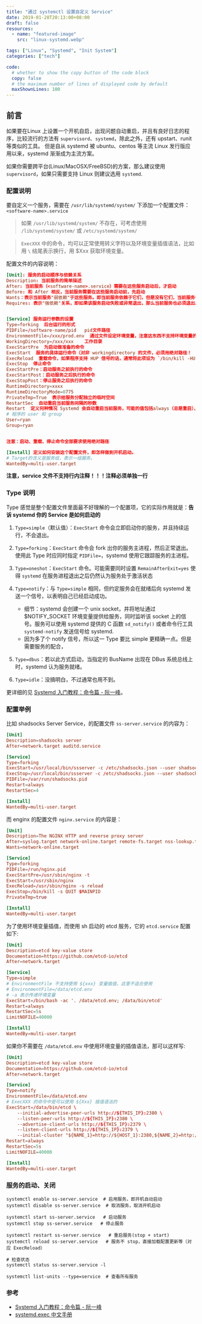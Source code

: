```yaml
---
title: "通过 systemctl 设置自定义 Service"
date: 2019-01-28T20:13:00+08:00
draft: false
resources:
  - name: "featured-image"
    src: "linux-systemd.webp"

tags: ["Linux", "Systemd", "Init System"]
categories: ["tech"]

code:
  # whether to show the copy button of the code block
  copy: false
  # the maximum number of lines of displayed code by default
  maxShownLines: 100
---
```


## 前言

如果要在Linux 上设置一个开机自启，出现问题自动重启，并且有良好日志的程序，比较流行的方法有 `supervisord`、`systemd`，除此之外，还有 upstart、runit 等类似的工具。
但是自从 systemd 被 ubuntu、centos 等主流 Linux 发行版应用以来，systemd 渐渐成为主流方案。

如果你需要跨平台(Linux/MacOSX/FreeBSD)的方案，那么建议使用 `supervisord`，如果只需要支持 Linux 则建议选用 `systemd`.

### 配置说明

要自定义一个服务，需要在 `/usr/lib/systemd/system/` 下添加一个配置文件：`<software-name>.service`

> 如果 `/usr/lib/systemd/system/` 不存在，可考虑使用 `/lib/systemd/system/` 或 `/etc/systemd/system/`

> `ExecXXX` 中的命令，均可以正常使用转义字符以及环境变量插值语法，比如用 `\` 结尾表示换行，用 $Xxx 获取环境变量。

配置文件的内容说明：

```toml
[Unit]: 服务的启动顺序与依赖关系
Description: 当前服务的简单描述
After: 当前服务（<software-name>.service）需要在这些服务启动后，才启动
Before: 和 After 相反，当前服务需要在这些服务启动前，先启动
Wants：表示当前服务"弱依赖"于这些服务。即当前服务依赖于它们，但是没有它们，当前服务也能正常运行。
Requires: 表示"强依赖"关系，即如果该服务启动失败或异常退出，那么当前服务也必须退出。


[Service] 服务运行参数的设置
Type=forking  后台运行的形式
PIDFile=/software-name/pid   pid文件路径
EnvironmentFile=/xxx/prod.env  通过文件设定环境变量，注意这东西不支持环境变量的插值语法 ${xxx}
WorkingDirectory=/xxx/xxx    工作目录
ExecStartPre  为启动做准备的命令
ExecStart  服务的具体运行命令（对非 workingdirectory 的文件，必须用绝对路径！
ExecReload  重载命令，如果程序支持 HUP 信号的话，通常将此项设为 `/bin/kill -HUP $MAINPID`
ExecStop  停止命令
ExecStartPre：启动服务之前执行的命令
ExecStartPost：启动服务之后执行的命令
ExecStopPost：停止服务之后执行的命令
RuntimeDirectory=xxxx
RuntimeDirectoryMode=0775
PrivateTmp=True  表示给服务分配独立的临时空间
RestartSec  自动重启当前服务间隔的秒数
Restart  定义何种情况 Systemd 会自动重启当前服务，可能的值包括always（总是重启）、on-success、on-failure 等
# 程序的 user 和 group
User=ryan
Group=ryan


注意：启动、重载、停止命令全部要求使用绝对路径

[Install] 定义如何安装这个配置文件，即怎样做到开机启动。
# Target的含义是服务组，表示一组服务。
WantedBy=multi-user.target
```

**注意，service 文件不支持行内注释！！！注释必须单独一行**

### Type 说明

Type 感觉是整个配置文件里面最不好理解的一个配置项，它的实际作用就是：**告诉 systemd 你的 Service 是如何启动的**

1. `Type=simple`（默认值）：`ExecStart` 命令会立即启动你的服务，并且持续运行，不会退出。

2. `Type=forking`：`ExecStart` 命令会 fork 出你的服务主进程，然后正常退出。使用此 Type 时应同时指定 `PIDFile=`，systemd 使用它跟踪服务的主进程。

3. `Type=oneshot`：`ExecStart` 命令。可能需要同时设置 `RemainAfterExit=yes` 使得 `systemd` 在服务进程退出之后仍然认为服务处于激活状态

4. `Type=notify`：与 `Type=simple` 相同，但约定服务会在就绪后向 systemd 发送一个信号，以表明自己已经启动成功。

   - 细节：systemd 会创建一个 unix socket，并将地址通过 $NOTIFY_SOCKET 环境变量提供给服务，同时监听该 socket 上的信号。服务可以使用 systemd 提供的 C 函数 `sd_notify()` 或者命令行工具 `systemd-notify` 发送信号给 systemd.
   - 因为多了个 notify 信号，所以这一 Type 要比 simple 更精确一点。但是需要服务的配合，

5. `Type=dbus`：若以此方式启动，当指定的 BusName 出现在 DBus 系统总线上时，systemd 认为服务就绪。

6. `Type=idle`：没搞明白，不过通常也用不到。

更详细的见 [Systemd 入门教程：命令篇 - 阮一峰](http://www.ruanyifeng.com/blog/2016/03/systemd-tutorial-commands.html)。

### 配置举例

比如 shadsocks Server Service，的配置文件 `ss-server.service` 的内容为：

```toml
[Unit]
Description=shadsocks server
After=network.target auditd.service

[Service]
Type=forking
ExecStart=/usr/local/bin/ssserver -c /etc/shadsocks.json --user shadsocks --pid-file /var/run/shadsocks.pid -d start
ExecStop=/usr/local/bin/ssserver -c /etc/shadsocks.json --user shadsocks --pid-file /var/run/shadsocks.pid -d stop
PIDFile=/var/run/shadsocks.pid
Restart=always
RestartSec=4

[Install]
WantedBy=multi-user.target
```

而 enginx 的配置文件 `nginx.service` 的内容是：

```toml
[Unit]
Description=The NGINX HTTP and reverse proxy server
After=syslog.target network-online.target remote-fs.target nss-lookup.target
Wants=network-online.target

[Service]
Type=forking
PIDFile=/run/nginx.pid
ExecStartPre=/usr/sbin/nginx -t
ExecStart=/usr/sbin/nginx
ExecReload=/usr/sbin/nginx -s reload
ExecStop=/bin/kill -s QUIT $MAINPID
PrivateTmp=true

[Install]
WantedBy=multi-user.target
```

为了使用环境变量插值，而使用 sh 启动的 etcd 服务，它的 `etcd.service` 配置如下:

```toml
[Unit]
Description=etcd key-value store
Documentation=https://github.com/etcd-io/etcd
After=network.target

[Service]
Type=simple
# EnvironmentFile 不支持使用 ${xxx} 变量插值，这里不适合使用
# EnvironmentFile=/data/etcd.env
# -a 表示传递环境变量
ExecStart=/bin/bash -ac '. /data/etcd.env; /data/bin/etcd'
Restart=always
RestartSec=5s
LimitNOFILE=40000

[Install]
WantedBy=multi-user.target
```

如果你不需要在 `/data/etcd.env` 中使用环境变量的插值语法，那可以这样写:

```toml
[Unit]
Description=etcd key-value store
Documentation=https://github.com/etcd-io/etcd
After=network.target

[Service]
Type=notify
EnvironmentFile=/data/etcd.env
# ExecXXX 的命令中是可以使用 ${Xxx} 插值语法的
ExecStart=/data/bin/etcd \
    --initial-advertise-peer-urls http://${THIS_IP}:2380 \
    --listen-peer-urls http://${THIS_IP}:2380 \
    --advertise-client-urls http://${THIS_IP}:2379 \
    --listen-client-urls http://${THIS_IP}:2379 \
    --initial-cluster "${NAME_1}=http://${HOST_1}:2380,${NAME_2}=http://${HOST_2}:2380,${NAME_3}=http://${HOST_3}:2380"
Restart=always
RestartSec=5s
LimitNOFILE=40000

[Install]
WantedBy=multi-user.target
```

### 服务的启动、关闭

```
systemctl enable ss-server.service  # 启用服务，即开机自动启动
systemctl disable ss-server.service  # 取消服务，取消开机启动

systemctl start ss-server.service   # 启动服务
systemctl stop ss-server.service   # 停止服务

systemctl restart ss-server.service   # 重启服务(stop + start)
systemctl reload ss-server.service   # 服务不 stop，直接加载配置更新等（对应 ExecReload）

# 检查状态
systemctl status ss-server.service -l

systemctl list-units --type=service  # 查看所有服务
```

### 参考

- [Systemd 入门教程：命令篇 - 阮一峰](http://www.ruanyifeng.com/blog/2016/03/systemd-tutorial-commands.html)
- [systemd.exec 中文手册](http://www.jinbuguo.com/systemd/systemd.exec.html)
